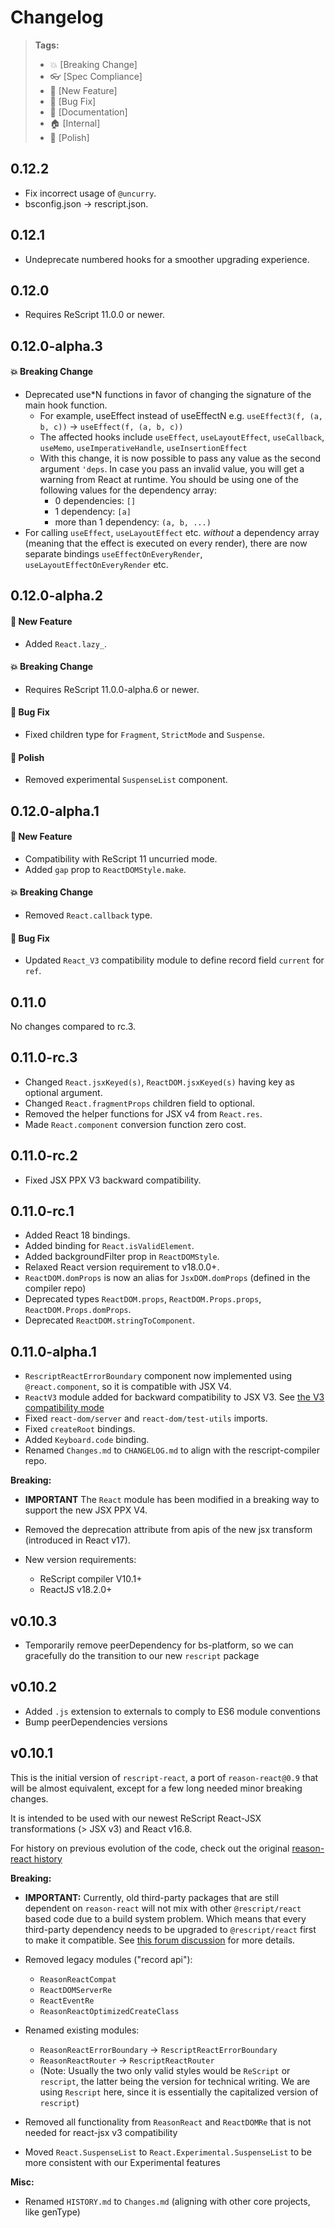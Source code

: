 # Changelog

> **Tags:**
>
> - :boom: [Breaking Change]
> - :eyeglasses: [Spec Compliance]
> - :rocket: [New Feature]
> - :bug: [Bug Fix]
> - :memo: [Documentation]
> - :house: [Internal]
> - :nail_care: [Polish]

## 0.12.2

- Fix incorrect usage of `@uncurry`.
- bsconfig.json -> rescript.json.

## 0.12.1

- Undeprecate numbered hooks for a smoother upgrading experience.

## 0.12.0

- Requires ReScript 11.0.0 or newer.

## 0.12.0-alpha.3

#### :boom: Breaking Change

- Deprecated use\*N functions in favor of changing the signature of the main hook function.
  - For example, useEffect instead of useEffectN e.g. `useEffect3(f, (a, b, c))` -> `useEffect(f, (a, b, c))`
  - The affected hooks include `useEffect`, `useLayoutEffect`, `useCallback`, `useMemo`, `useImperativeHandle`, `useInsertionEffect`
  - With this change, it is now possible to pass any value as the second argument `'deps`. In case you pass an invalid value, you will get a warning from React at runtime. You should be using one of the following values for the dependency array:
    - 0 dependencies: `[]`
    - 1 dependency: `[a]`
    - more than 1 dependency: `(a, b, ...)`
- For calling `useEffect`, `useLayoutEffect` etc. _without_ a dependency array (meaning that the effect is executed on every render), there are now separate bindings `useEffectOnEveryRender`, `useLayoutEffectOnEveryRender` etc.

## 0.12.0-alpha.2

#### :rocket: New Feature

- Added `React.lazy_`.

#### :boom: Breaking Change

- Requires ReScript 11.0.0-alpha.6 or newer.

#### :bug: Bug Fix

- Fixed children type for `Fragment`, `StrictMode` and `Suspense`.

#### :nail_care: Polish

- Removed experimental `SuspenseList` component.

## 0.12.0-alpha.1

#### :rocket: New Feature

- Compatibility with ReScript 11 uncurried mode.
- Added `gap` prop to `ReactDOMStyle.make`.

#### :boom: Breaking Change

- Removed `React.callback` type.

#### :bug: Bug Fix

- Updated `React_V3` compatibility module to define record field `current` for `ref`.

## 0.11.0

No changes compared to rc.3.

## 0.11.0-rc.3

- Changed `React.jsxKeyed(s)`, `ReactDOM.jsxKeyed(s)` having key as optional argument.
- Changed `React.fragmentProps` children field to optional.
- Removed the helper functions for JSX v4 from `React.res`.
- Made `React.component` conversion function zero cost.

## 0.11.0-rc.2

- Fixed JSX PPX V3 backward compatibility.

## 0.11.0-rc.1

- Added React 18 bindings.
- Added binding for `React.isValidElement`.
- Added backgroundFilter prop in `ReactDOMStyle`.
- Relaxed React version requirement to v18.0.0+.
- `ReactDOM.domProps` is now an alias for `JsxDOM.domProps` (defined in the compiler repo)
- Deprecated types `ReactDOM.props`, `ReactDOM.Props.props`, `ReactDOM.Props.domProps`.
- Deprecated `ReactDOM.stringToComponent`.

## 0.11.0-alpha.1

- `RescriptReactErrorBoundary` component now implemented using `@react.component`, so it is compatible with JSX V4.
- `ReactV3` module added for backward compatibility to JSX V3. See [the V3 compatibility mode](https://github.com/rescript-lang/syntax/blob/master/cli/JSXV4.md)
- Fixed `react-dom/server` and `react-dom/test-utils` imports.
- Fixed `createRoot` bindings.
- Added `Keyboard.code` binding.
- Renamed `Changes.md` to `CHANGELOG.md` to align with the rescript-compiler repo.

**Breaking:**

- **IMPORTANT** The `React` module has been modified in a breaking way to support the new JSX PPX V4.

- Removed the deprecation attribute from apis of the new jsx transform (introduced in React v17).

- New version requirements:

  - ReScript compiler V10.1+
  - ReactJS v18.2.0+

## v0.10.3

- Temporarily remove peerDependency for bs-platform, so we can gracefully do the transition to our new `rescript` package

## v0.10.2

- Added `.js` extension to externals to comply to ES6 module conventions
- Bump peerDependencies versions

## v0.10.1

This is the initial version of `rescript-react`, a port of `reason-react@0.9` that will be almost equivalent, except for a few long needed minor breaking changes.

It is intended to be used with our newest ReScript React-JSX transformations (> JSX v3) and React v16.8.

For history on previous evolution of the code, check out the original [reason-react history](https://github.com/reasonml/reason-react/blob/master/HISTORY.md)

**Breaking:**

- **IMPORTANT:** Currently, old third-party packages that are still dependent on `reason-react` will not mix with other `@rescript/react` based code due to a build system problem. Which means that every third-party dependency needs to be upgraded to `@rescript/react` first to make it compatible. See [this forum discussion](https://forum.rescript-lang.org/t/discussion-reason-react-rescript-react-migration-path/1086) for more details.

- Removed legacy modules ("record api"):

  - `ReasonReactCompat`
  - `ReactDOMServerRe`
  - `ReactEventRe`
  - `ReasonReactOptimizedCreateClass`

- Renamed existing modules:

  - `ReasonReactErrorBoundary` -> `RescriptReactErrorBoundary`
  - `ReasonReactRouter` -> `RescriptReactRouter`
  - (Note: Usually the two only valid styles would be `ReScript` or `rescript`, the latter being the version for technical writing. We are using `Rescript` here, since it is essentially the capitalized version of `rescript`)

- Removed all functionality from `ReasonReact` and `ReactDOMRe` that is not needed for react-jsx v3 compatibility
- Moved `React.SuspenseList` to `React.Experimental.SuspenseList` to be more consistent with our Experimental features

**Misc:**

- Renamed `HISTORY.md` to `Changes.md` (aligning with other core projects, like genType)
